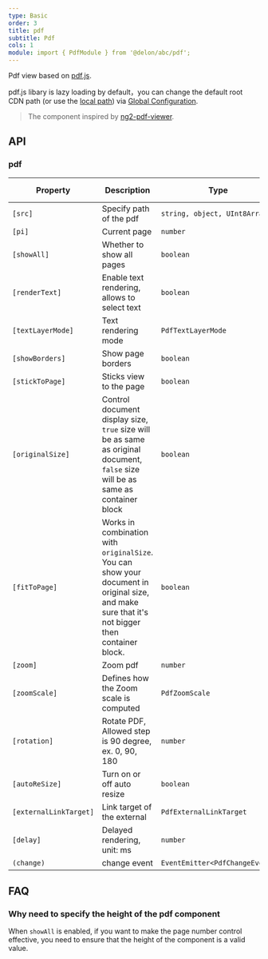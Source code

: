 ```yaml
---
type: Basic
order: 3
title: pdf
subtitle: Pdf
cols: 1
module: import { PdfModule } from '@delon/abc/pdf';
---
```


Pdf view based on [pdf.js](https://mozilla.github.io/pdf.js/).

pdf.js libary is lazy loading by default，you can change the default root CDN path (or use the [local path](https://angular.io/guide/workspace-config#asset-config)) via [Global Configuration](/docs/global-config).

> The component inspired by [ng2-pdf-viewer](https://github.com/VadimDez/ng2-pdf-viewer).

## API

### pdf

| Property | Description | Type | Default | Global Config |
|----------|-------------|------|---------|---------------|
| `[src]` | Specify path of the pdf | `string, object, UInt8Array` | - | - |
| `[pi]` | Current page | `number` | `1` | - |
| `[showAll]` | Whether to show all pages | `boolean` | `true` | ✅ |
| `[renderText]` | Enable text rendering, allows to select text | `boolean` | `true` | ✅ |
| `[textLayerMode]` | Text rendering mode | `PdfTextLayerMode` | `ENABLE` | - |
| `[showBorders]` | Show page borders | `boolean` | `false` | ✅ |
| `[stickToPage]` | Sticks view to the page | `boolean` | `false` | - |
| `[originalSize]` | Control document display size, `true` size will be as same as original document, `false` size will be as same as container block | `boolean` | `true` | ✅ |
| `[fitToPage]` | Works in combination with `originalSize`. You can show your document in original size, and make sure that it's not bigger then container block. | `boolean` | `false` | ✅ |
| `[zoom]` | Zoom pdf | `number` | `1` | - |
| `[zoomScale]` | Defines how the Zoom scale is computed | `PdfZoomScale` | `page-width` | - |
| `[rotation]` | Rotate PDF, Allowed step is 90 degree, ex. 0, 90, 180 | `number` | `0` | - |
| `[autoReSize]` | Turn on or off auto resize | `boolean` | `true` | ✅ |
| `[externalLinkTarget]` | Link target of the external | `PdfExternalLinkTarget` | `BLANK` | - |
| `[delay]` | Delayed rendering, unit: ms | `number` | `0` | - |
| `(change)` | change event | `EventEmitter<PdfChangeEvent>` | - | - |

## FAQ

### Why need to specify the height of the pdf component

When `showAll` is enabled, if you want to make the page number control effective, you need to ensure that the height of the component is a valid value.
